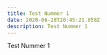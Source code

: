 ```yaml
---
title: Test Nummer 1
date: 2020-06-28T20:45:21.858Z
description: Test Nummer 1
---
```

Test Nummer 1